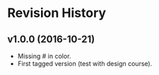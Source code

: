 Revision History
=======================

v1.0.0 (2016-10-21)
------------------------

* Missing # in color.
* First tagged version (test with design course).
